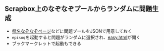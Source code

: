 <h2>Scrapbox上のなぞなぞプールからランダムに問題生成</h2>

<ul>
  <li><a href="https://scrapbox.io/masui/%E7%9C%8C%E5%90%8D%E3%81%AA%E3%81%9E%E3%81%AA%E3%81%9E">県名なぞなぞページ</a>などに問題プールをJSONで用意しておく
  <li><code>episoq</code>を起動すると問題がランダムに選択され、<a href="http://EpisoPass.com/easy.html">easy.html</a>が開く
  <li>ブックマークレットで起動もできる
</ul>

